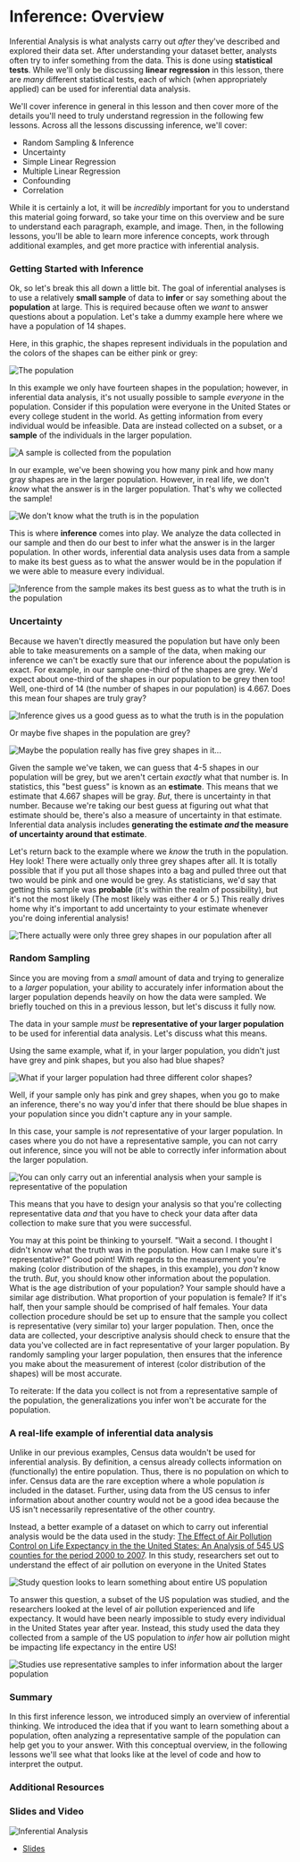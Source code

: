 
# Inference: Overview

Inferential Analysis is what analysts carry out *after* they've described and explored their data set. After understanding your dataset better, analysts often try to infer something from the data. This is done using **statistical tests**. While we'll only be discussing **linear regression** in this lesson, there are *many* different statistical tests, each of which (when appropriately applied) can be used for inferential data analysis.

We'll cover inference in general in this lesson and then cover more of the details you'll need to truly understand regression in the following few lessons.  Across all the lessons discussing inference, we'll cover:

- Random Sampling & Inference
- Uncertainty
- Simple Linear Regression
- Multiple Linear Regression
- Confounding
- Correlation

While it is certainly a lot, it will be *incredibly* important for you to understand this material going forward, so take your time on this overview and be sure to understand each paragraph, example, and image. Then, in the following lessons, you'll be able to learn more  inference concepts, work through additional examples, and get more practice with inferential analysis.

### Getting Started with Inference

Ok, so let's break this all down a little bit. The goal of inferential analyses is to use a relatively **small sample** of data to **infer** or say something about the **population** at large. This is required because often we *want* to answer questions about a population. Let's take a dummy example here where we have a population of 14 shapes.

Here, in this graphic, the shapes represent individuals in the population and the colors of the shapes can be either pink or grey:


![The population](https://docs.google.com/presentation/d/1wxCLy3ZQWCc28PsENi83qgKESkH-44nc0tuISMRlRvc/export/png?id=1wxCLy3ZQWCc28PsENi83qgKESkH-44nc0tuISMRlRvc&pageid=g3daea37311_0_5)

In this example we only have fourteen shapes in the population; however, in inferential data analysis, it's not usually possible to sample *everyone* in the population. Consider if this population were everyone in the United States or every college student in the world. As getting information from every individual would be infeasible. Data are instead collected on a subset, or a **sample** of the individuals in the larger population.


![A sample is collected from the population](https://docs.google.com/presentation/d/1wxCLy3ZQWCc28PsENi83qgKESkH-44nc0tuISMRlRvc/export/png?id=1wxCLy3ZQWCc28PsENi83qgKESkH-44nc0tuISMRlRvc&pageid=g3daea37311_0_25)

In our example, we've been showing you how many pink and how many gray shapes are in the larger population. However, in real life, we don't *know* what the answer is in the larger population. That's why we collected the sample!


![We don't know what the truth is in the population](https://docs.google.com/presentation/d/1wxCLy3ZQWCc28PsENi83qgKESkH-44nc0tuISMRlRvc/export/png?id=1wxCLy3ZQWCc28PsENi83qgKESkH-44nc0tuISMRlRvc&pageid=g3daea37311_0_50)

This is where **inference** comes into play. We analyze the data collected in our sample and then do our best to infer what the answer is in the larger population. In other words, inferential data analysis uses data from a sample to make its best guess as to what the answer would be in the population if we were able to measure every individual.


![Inference from the sample makes its best guess as to what the truth is in the population](https://docs.google.com/presentation/d/1wxCLy3ZQWCc28PsENi83qgKESkH-44nc0tuISMRlRvc/export/png?id=1wxCLy3ZQWCc28PsENi83qgKESkH-44nc0tuISMRlRvc&pageid=g3daea37311_0_240)

### Uncertainty

Because we haven't directly measured the population but have only been able to take measurements on a sample of the data, when making our inference we can't be exactly sure that our inference about the population is exact. For example, in our sample one-third of the shapes are grey. We'd expect about one-third of the shapes in our population to be grey then too! Well, one-third of 14 (the number of shapes in our population) is 4.667. Does this mean four shapes are truly gray?


![Inference gives us a good guess as to what the truth is in the population](https://docs.google.com/presentation/d/1wxCLy3ZQWCc28PsENi83qgKESkH-44nc0tuISMRlRvc/export/png?id=1wxCLy3ZQWCc28PsENi83qgKESkH-44nc0tuISMRlRvc&pageid=g3daea37311_0_77)

Or maybe five shapes in the population are grey?


![Maybe the population really has five grey shapes in it...](https://docs.google.com/presentation/d/1wxCLy3ZQWCc28PsENi83qgKESkH-44nc0tuISMRlRvc/export/png?id=1wxCLy3ZQWCc28PsENi83qgKESkH-44nc0tuISMRlRvc&pageid=g3daea37311_0_269)

Given the sample we've taken, we can guess that 4-5 shapes in our population will be grey, but we aren't certain *exactly* what that number is. In statistics, this "best guess" is known as an **estimate**. This means that we estimate that 4.667 shapes will be gray. *But*, there is uncertainty in that number. Because we're taking our best guess at figuring out what that estimate should be, there's also a measure of uncertainty in that estimate. Inferential data analysis includes **generating the estimate *and* the measure of uncertainty around that estimate**.

Let's return back to the example where we *know* the truth in the population. Hey look! There were actually only three grey shapes after all. It is totally possible that if you put all those shapes into a bag and pulled three out that two would be pink and one would be grey. As statisticians, we'd say that getting this sample was **probable** (it's within the realm of possibility), but it's not the most likely (The most likely was either 4 or 5.) This really drives home why it's important to add uncertainty to your estimate whenever you're doing inferential analysis!  


![There actually were only three grey shapes in our population after all](https://docs.google.com/presentation/d/1wxCLy3ZQWCc28PsENi83qgKESkH-44nc0tuISMRlRvc/export/png?id=1wxCLy3ZQWCc28PsENi83qgKESkH-44nc0tuISMRlRvc&pageid=g3daea37311_0_131)

### Random Sampling

Since you are moving from a *small* amount of data and trying to generalize to a *larger* population, your ability to accurately infer information about the larger population depends heavily on how the data were sampled. We briefly touched on this in a previous lesson, but let's discuss it fully now.

The data in your sample *must* be **representative of your larger population** to be used for inferential data analysis. Let's discuss what this means.

Using the same example, what if, in your larger population, you didn't just have grey and pink shapes, but you also had blue shapes?


![What if your larger population had three different color shapes?](https://docs.google.com/presentation/d/1wxCLy3ZQWCc28PsENi83qgKESkH-44nc0tuISMRlRvc/export/png?id=1wxCLy3ZQWCc28PsENi83qgKESkH-44nc0tuISMRlRvc&pageid=g3daea37311_0_156)

Well, if your sample only has pink and grey shapes, when you go to make an inference, there's no way you'd infer that there should be blue shapes in your population since you didn't capture any in your sample.

In this case, your sample is *not* representative of your larger population. In cases where you do not have a representative sample, you can not carry out inference, since you will not be able to correctly infer information about the larger population.


![You can only carry out an inferential analysis when your sample is representative of the population](https://docs.google.com/presentation/d/1wxCLy3ZQWCc28PsENi83qgKESkH-44nc0tuISMRlRvc/export/png?id=1wxCLy3ZQWCc28PsENi83qgKESkH-44nc0tuISMRlRvc&pageid=g3daea37311_0_181)

This means that you have to design your analysis so that you're collecting representative data *and* that you have to check your data after data collection to make sure that you were successful.

You may at this point be thinking to yourself. "Wait a second. I thought I didn't know what the truth was in the population. How can I make sure it's representative?" Good point! With regards to the measurement you're making (color distribution of the shapes, in this example), you *don't* know the truth. *But*, you should know other information about the population. What is the age distribution of your population? Your sample should have a similar age distribution. What proportion of your population is female? If it's half, then your sample should be comprised of half females. Your data collection procedure should be set up to ensure that the sample you collect is representative (very similar to) your larger population. Then, once the data are collected, your descriptive analysis should check to ensure that the data you've collected are in fact representative of your larger population. By randomly sampling your larger population, then ensures that the inference you make about the measurement of interest (color distribution of the shapes) will be most accurate.

To reiterate: If the data you collect is not from a representative sample of the population, the generalizations you infer won't be accurate for the population.


### A real-life example of inferential data analysis

Unlike in our previous examples, Census data wouldn't be used for inferential analysis. By definition, a census already collects information on (functionally) the entire population. Thus, there is no population on which to infer. Census data are the rare exception where a whole population *is* included in the dataset. Further, using data from the US census to infer information about another country would not be a good idea because the US isn't necessarily representative of the other country.

Instead, a better example of a dataset on which to carry out inferential analysis would be the data used in the study: [The Effect of Air Pollution Control on Life Expectancy in the the United States: An Analysis of 545 US counties for the period 2000 to 2007](https://www.ncbi.nlm.nih.gov/pmc/articles/PMC3521092/). In this study, researchers set out to understand the effect of air pollution on everyone in the United States


![Study question looks to learn something about entire US population](https://docs.google.com/presentation/d/1wxCLy3ZQWCc28PsENi83qgKESkH-44nc0tuISMRlRvc/export/png?id=1wxCLy3ZQWCc28PsENi83qgKESkH-44nc0tuISMRlRvc&pageid=g3daea37311_0_1553)

To answer this question, a subset of the US population was studied, and the researchers looked at the level of air pollution experienced and life expectancy. It would have been nearly impossible to study every individual in the United States year after year. Instead, this study used the data they collected from a sample of the US population to *infer* how air pollution might be impacting life expectancy in the entire US!


![Studies use representative samples to infer information about the larger population](https://docs.google.com/presentation/d/1wxCLy3ZQWCc28PsENi83qgKESkH-44nc0tuISMRlRvc/export/png?id=1wxCLy3ZQWCc28PsENi83qgKESkH-44nc0tuISMRlRvc&pageid=g3daea37311_0_1563)


### Summary

In this first inference lesson, we introduced simply an overview of inferential thinking. We introduced the idea that if you want to learn something about a population, often analyzing a representative sample of the population can help get you to your answer. With this conceptual overview, in the following lessons we'll see what that looks like at the level of code and how to interpret the output.


### Additional Resources


### Slides and Video

![Inferential Analysis](https://youtu.be/fOv0epNcVqA)

* [Slides](https://docs.google.com/presentation/d/1wxCLy3ZQWCc28PsENi83qgKESkH-44nc0tuISMRlRvc/edit?usp=sharing)
